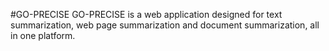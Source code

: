 #GO-PRECISE
GO-PRECISE is a web application designed for text summarization, web page summarization and document summarization, all in one platform.
